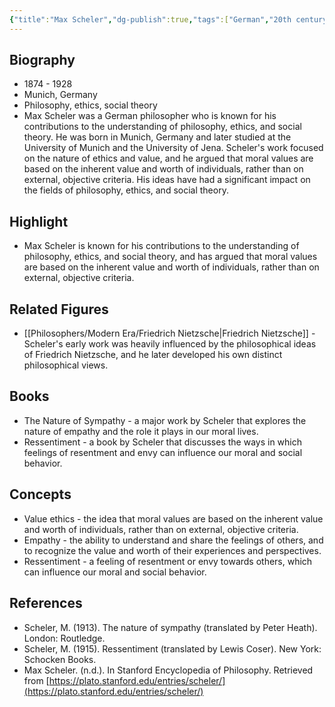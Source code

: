 ```yaml
---
{"title":"Max Scheler","dg-publish":true,"tags":["German","20th century","modern-era","figures"],"born-date":1874,"keywords":"Max Scheler, philosophy, ethics, social theory","aliases":"German philosopher","permalink":"/philosophers/modern-era/max-scheler/","dgPassFrontmatter":true}
---
```


## Biography

-   1874 - 1928
-   Munich, Germany
-   Philosophy, ethics, social theory
-   Max Scheler was a German philosopher who is known for his contributions to the understanding of philosophy, ethics, and social theory. He was born in Munich, Germany and later studied at the University of Munich and the University of Jena. Scheler's work focused on the nature of ethics and value, and he argued that moral values are based on the inherent value and worth of individuals, rather than on external, objective criteria. His ideas have had a significant impact on the fields of philosophy, ethics, and social theory.

## Highlight

-   Max Scheler is known for his contributions to the understanding of philosophy, ethics, and social theory, and has argued that moral values are based on the inherent value and worth of individuals, rather than on external, objective criteria.

## Related Figures

-   [[Philosophers/Modern Era/Friedrich Nietzsche\|Friedrich Nietzsche]] - Scheler's early work was heavily influenced by the philosophical ideas of Friedrich Nietzsche, and he later developed his own distinct philosophical views.

## Books

-   The Nature of Sympathy - a major work by Scheler that explores the nature of empathy and the role it plays in our moral lives.
-   Ressentiment - a book by Scheler that discusses the ways in which feelings of resentment and envy can influence our moral and social behavior.

## Concepts

-   Value ethics - the idea that moral values are based on the inherent value and worth of individuals, rather than on external, objective criteria.
-   Empathy - the ability to understand and share the feelings of others, and to recognize the value and worth of their experiences and perspectives.
-   Ressentiment - a feeling of resentment or envy towards others, which can influence our moral and social behavior.

## References

-   Scheler, M. (1913). The nature of sympathy (translated by Peter Heath). London: Routledge.
-   Scheler, M. (1915). Ressentiment (translated by Lewis Coser). New York: Schocken Books.
-   Max Scheler. (n.d.). In Stanford Encyclopedia of Philosophy. Retrieved from [https://plato.stanford.edu/entries/scheler/](https://plato.stanford.edu/entries/scheler/)